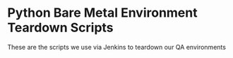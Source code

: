 Python Bare Metal Environment Teardown Scripts
==============================================

These are the scripts we use via Jenkins to teardown our QA environments
